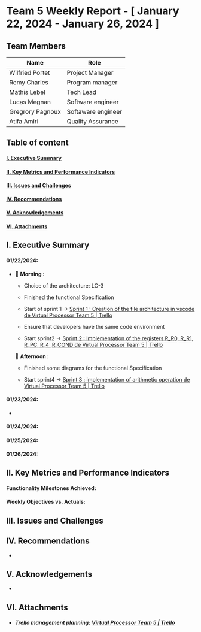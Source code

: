 # Team 5 Weekly Report - [ January 22, 2024 - January 26, 2024 ]

## Team Members

| Name              | Role              |
|-------------------|-------------------|
| Wilfried Portet   | Project Manager   |
| Remy Charles      | Program manager   |
| Mathis Lebel      | Tech Lead         |
| Lucas Megnan      | Software engineer |
| Gregrory Pagnoux  | Softaware engineer|
| Atifa Amiri       | Quality Assurance |


## Table of content

#### [I. Executive Summary](#i-executive-summary)

#### [II. Key Metrics and Performance Indicators](#ii-key-metrics-and-performance-indicators)

<!--#### [III. Progress and Projects and Initiatives](#iii-progress-and-projects-and-initiatives)-->

#### [III. Issues and Challenges](#iii-issues-and-challenges)

#### [IV. Recommendations](#iv-recommendations)

#### [V. Acknowledgements](#v-acknowledgements)

#### [VI. Attachments](#vi-attachments)

## I. Executive Summary

<!--Provide a concise overview of the team's activities and achievements for the week. Include any significant milestones, completed tasks, and noteworthy accomplishments.-->

#### 01/22/2024:

- 🌅 **Morning :**
  
  - Choice of the architecture: LC-3
  
  - Finished the functional Specification
  
  - Start of sprint 1 -> [Sprint 1 : Creation of the file architecture in vscode de Virtual Processor Team 5 | Trello](https://trello.com/c/0u34btvc/16-sprint-1-creation-of-the-file-architecture-in-vscode)
  
  - Ensure that developers have the same code environment
  
  - Start sprint2 -> [Sprint 2 : Implementation of the registers R_R0, R_R1, R_PC, R_4 ,R_COND de Virtual Processor Team 5 | Trello](https://trello.com/c/aHiIL3IT/11-sprint-2-implementation-of-the-registers-rr0-rr1-rpc-r4-rcond)
  
  🌇 **Afternoon :**
  
  - Finished some diagrams for the functional Specification
  
  - Start sprint4 -> [Sprint 3 : implementation of arithmetic operation de Virtual Processor Team 5 | Trello](https://trello.com/c/64mpeltr/18-sprint-3-implementation-of-arithmetic-operation)

#### 01/23/2024:

- 

#### 01/24/2024:

#### 01/25/2024:

#### 01/26/2024:

## II. Key Metrics and Performance Indicators

<!--Present relevant metrics and KPIs that demonstrate the team's performance in relation to its objectives and goals. Include both quantitative and qualitative data where applicable.-->

#### Functionality Milestones Achieved:



#### Weekly Objectives vs. Actuals:

## III. Issues and Challenges



<!--Highlight any significant issues or challenges that the team encountered during the week. Provide a brief description, the impact on the project or team, and proposed solutions or mitigation strategies.-->

## IV. Recommendations

<!--Offer any recommendations or suggestions for improvement based on the week's experiences and outcomes.-->

-

## V. Acknowledgements

<!--Acknowledge the contributions of team members, stakeholders, or external partners who played a significant role in the week's achievements.-->

-

## VI. Attachments

<!--Include any relevant documents, charts, graphs, or visual aids that support the information presented in the report.-->

- ##### Trello management planning: [Virtual Processor Team 5 | Trello](https://trello.com/b/xeGdXSoh/virtual-processor-team-5)

